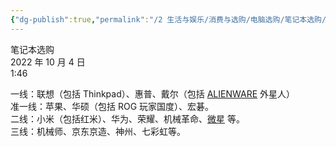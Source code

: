 ```yaml
---
{"dg-publish":true,"permalink":"/2 生活与娱乐/消费与选购/电脑选购/笔记本选购/品牌排名/","title":"品牌排名"}
---
```



笔记本选购  
2022 年 10 月 4 日  
1:46

一线：联想（包括 Thinkpad）、惠普、戴尔（包括 [ALIENWARE](https://www.zhihu.com/search?q=ALIENWARE&search_source=Entity&hybrid_search_source=Entity&hybrid_search_extra=%7B%22sourceType%22%3A%22answer%22%2C%22sourceId%22%3A2518043990%7D) 外星人）  
准一线：苹果、华硕（包括 ROG 玩家国度）、宏碁。  
二线：小米（包括红米）、华为、荣耀、机械革命、[微星](https://www.zhihu.com/search?q=%E5%BE%AE%E6%98%9F&search_source=Entity&hybrid_search_source=Entity&hybrid_search_extra=%7B%22sourceType%22%3A%22answer%22%2C%22sourceId%22%3A2518043990%7D) 等。  
三线：机械师、京东京造、神州、七彩虹等。